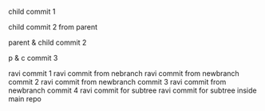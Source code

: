 child commit 1

child commit 2 from parent

parent & child commit 2

p & c commit 3

ravi commit 1
ravi commit from nebranch
ravi commit from newbranch commit 2
ravi commit from newbranch commit 3
ravi commit from newbranch commit 4
ravi commit for subtree
ravi commit for subtree inside main repo
